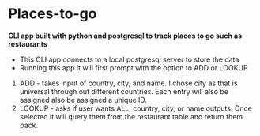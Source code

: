 # Places-to-go
**CLI app built with python and postgresql to track places to go such as restaurants**

- This CLI app connects to a local postgresql server to store the data
- Running this app it will first prompt with the option to ADD or LOOKUP
1. ADD - takes input of country, city, and name. I chose city as that is universal through out different countries. Each entry will also be assigned also be assigned a unique ID. 
2. LOOKUP - asks if user wants ALL, country, city, or name outputs. Once selected it will query them from the restaurant table and return them back.